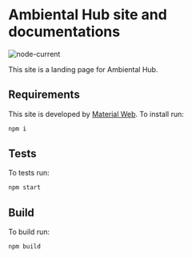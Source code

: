 # Ambiental Hub site and documentations

![node-current](https://img.shields.io/node/v/parcel)

This site is a landing page for Ambiental Hub.

## Requirements
This site is developed by [Material Web](https://m3.material.io/develop/web). To install run:

```bash
npm i
```

## Tests

To tests run:

```bash
npm start
```

## Build

To build run:

```bash
npm build
```